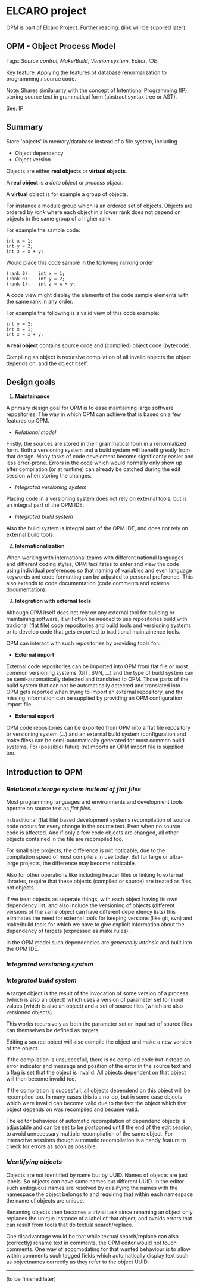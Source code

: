 # ELCARO project

OPM is part of Elcaro Project. Further reading: (link will be supplied later).

## OPM - Object Process Model

Tags: *Source control*, *Make/Build*, *Version system*, *Editor*, *IDE*

Key feature: Applying the features of database renormalization to programming / source code.

Note: Shares similararity with the concept of Intentional Programming (IP), storing source text in grammatical form (abstract syntax tree or AST). 

See: [IP]

[IP]: https://en.wikipedia.org/wiki/Intentional_programming "Intentional Programming"

## Summary

Store 'objects' in memory/database instead of a file system, including
- Object dependency
- Object version

Objects are either **real objects** or **virtual objects**.

A **real object** is a *data object* or *process object*. 

A **virtual** object is for example a group of objects.

For instance a module group which is an ordered set of objects. Objects are ordered by *rank* where each object in a lower rank does not depend on objects in the same group of a higher rank. 

For example the sample code:

    int x = 1;
    int y = 2;
    int z = x + y;

Would place this code sample in the following ranking order:

    (rank 0):	int x = 1;
    (rank 0):	int y = 2;
    (rank 1):	int z = x + y;

A code view might display the elements of the code sample elements with the same rank in any order. 

For example the following is a valid view of this code example:

    int y = 2;
    int x = 1;
    int z = x + y;

A **real object** contains source code and (compiled) object code (bytecode).

Compiling an object is recursive compilation of all invalid objects the object depends on, and the object itself.


## Design goals

1. **Maintainance**

A primary design goal for OPM is to ease maintaining large software repositories. The way in which OPM can achieve that is based on a few features op OPM.

* *Relational model*

Firstly, the sources are stored in their grammatical form in a renormalized form. Both a versioning system and a build system will benefit greatly from that design. Many tasks of code develoment become significanty easier and less error-prone. Errors in the code which would normally only show up after compilation (or at runtime) can already be catched during the edit session when storing the changes.

* *Integrated versioning system*

Placing code in a versioning system does not rely on external tools, but is an integral part of the OPM IDE.

* *Integrated build system*

Also the build system is integral part of the OPM IDE, and does not rely on external build tools. 

2. **Internationalization**

When working with international teams with different national languages and different coding styles, OPM facilitates to enter and view the code using individual preferences so that naming of variables and even language keywords and code formatting can be adjusted to personal preference. This also extends to code documentation (code comments and external documentation). 

3. **Integration with external tools**

Although OPM itself does not rely on any external tool for building or maintaining software, it will often be needed to use repositories build with tradional (flat file) code repositories and build tools and versioning systems or to develop code that gets exported to traditional maintainence tools. 

OPM can interact with such repositories by providing tools for:

* **External import**

External code repositories can be imported into OPM from flat file or most common versioning systems (GIT, SVN, ...) and the type of build system can be semi-automatically detected and translated to OPM.
Those parts of the build system that can not be automatically detected and translated into OPM gets reported when trying to import an external repository, and the missing information can be supplied by providing an OPM configuration import file.

* **External export**

OPM code repositories can be exported from OPM into a flat file repository or versioning system (...) and an external build system (configuration and make files) can be semi-automatically generated for most common build systems. For (possible) future (re)imports an OPM import file is supplied too.


## Introduction to OPM

### *Relational storage system instead of flat files*

Most programming languages and environments and development tools operate on source text as *flat files*.

In traditional (flat file) based development systems recompilation of source code occurs for every change in the source text. Even when no source code is affected. And if only a few code objects are changed, all other objects contained in the file are recompiled too.

For small size projects, the difference is not noticable, due to the compilation speed of most compilers in use today. But for large or ultra-large projects, the difference may become noticable.

Also for other operations like including header files or linking to external libraries, require that these objects (compiled or source) are treated as files, not objects.

If we treat objects as seperate things, with each object having its own dependency list, and also include the versioning of objects (different versions of the same object can have different dependency lists) this eliminates the need for external tools for keeping versions (like git, svn) and make/build tools for which we have to give explicit information about the dependency of targets (expressed as make rules).

In the OPM model such dependencies are *generically intrinsic* and built into the OPM IDE.

### *Integrated versioning system*


### *Integrated build system*

A target object is the result of the invocation of some version of a process (which is also an object) which uses a version of parameter set for input values (which is also an object) and a set of source files (which are also versioned objects).
 
This works recursively as both the parameter set or input set of source files can themselves be defined as targets.

Editing a source object will also compile the object and make a new version of the object. 

If the compilation is unsuccesfull, there is no compiled code but instead an error indicator and message and position of the error in the source text and a flag is set that the object is invalid. All objects dependent on that object will then become invalid too. 

If the compilation is succesfull, all objects dependend on this object will be recompiled too. In many cases this is a no-op, but in some case objects which were invalid can become valid due to the fact the object which that object depends on was recompiled and became valid.

The editor behaviour of automatic recompilation of dependend objects is adjustable and can be set to be postponed untill the end of the edit session, to avoid unnecessary multiple recompilation of the same object. For interactive sessions though automatic recompilation is a handy feature to check for errors as soon as possible. 

### *Identifying objects*

Objects are not identified by name but by UUID. Names of objects are just labels. So objects can have same names but different UUID.
In the editor such ambiguous names are resolved by qualifying the names with the namespace the object belongs to and requiring that within
each namespace the name of objects are unique.

Renaming objects then becomes a trivial task since renaming an object only replaces the unique instance of a label of that object, and avoids errors that can result from tools that do textual search/replace.

One disadvantage would be that while textual search/replace can also (correctly) rename text in comments, the OPM editor would not touch comments. One way of accomodating for that wanted behaviour is to allow within comments such tagged fields which automatically display text such as objectnames correctly as they refer to the object UUID.

---
(to be finished later)
